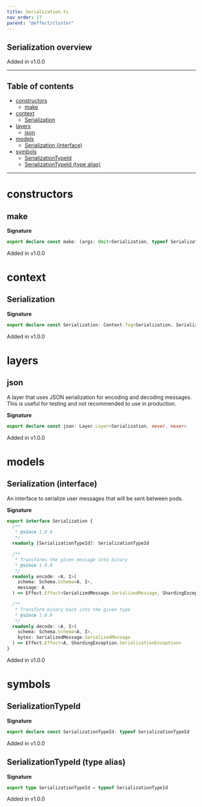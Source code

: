 ```yaml
---
title: Serialization.ts
nav_order: 17
parent: "@effect/cluster"
---
```


## Serialization overview

Added in v1.0.0

---

<h2 class="text-delta">Table of contents</h2>

- [constructors](#constructors)
  - [make](#make)
- [context](#context)
  - [Serialization](#serialization)
- [layers](#layers)
  - [json](#json)
- [models](#models)
  - [Serialization (interface)](#serialization-interface)
- [symbols](#symbols)
  - [SerializationTypeId](#serializationtypeid)
  - [SerializationTypeId (type alias)](#serializationtypeid-type-alias)

---

# constructors

## make

**Signature**

```ts
export declare const make: (args: Omit<Serialization, typeof SerializationTypeId>) => Serialization
```

Added in v1.0.0

# context

## Serialization

**Signature**

```ts
export declare const Serialization: Context.Tag<Serialization, Serialization>
```

Added in v1.0.0

# layers

## json

A layer that uses JSON serialization for encoding and decoding messages.
This is useful for testing and not recommended to use in production.

**Signature**

```ts
export declare const json: Layer.Layer<Serialization, never, never>
```

Added in v1.0.0

# models

## Serialization (interface)

An interface to serialize user messages that will be sent between pods.

**Signature**

```ts
export interface Serialization {
  /**
   * @since 1.0.0
   */
  readonly [SerializationTypeId]: SerializationTypeId

  /**
   * Transforms the given message into binary
   * @since 1.0.0
   */
  readonly encode: <A, I>(
    schema: Schema.Schema<A, I>,
    message: A
  ) => Effect.Effect<SerializedMessage.SerializedMessage, ShardingException.SerializationException>

  /**
   * Transform binary back into the given type
   * @since 1.0.0
   */
  readonly decode: <A, I>(
    schema: Schema.Schema<A, I>,
    bytes: SerializedMessage.SerializedMessage
  ) => Effect.Effect<A, ShardingException.SerializationException>
}
```

Added in v1.0.0

# symbols

## SerializationTypeId

**Signature**

```ts
export declare const SerializationTypeId: typeof SerializationTypeId
```

Added in v1.0.0

## SerializationTypeId (type alias)

**Signature**

```ts
export type SerializationTypeId = typeof SerializationTypeId
```

Added in v1.0.0
